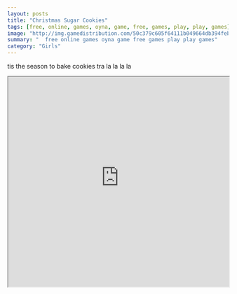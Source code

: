 ```yaml
---
layout: posts
title: "Christmas Sugar Cookies"
tags: [free, online, games, oyna, game, free, games, play, play, games]
image: "http://img.gamedistribution.com/50c379c605f64111b049664db394feb5.jpg"
summary: "  free online games oyna game free games play play games"
category: "Girls"
---
```


tis the season to bake cookies tra la la la la

<iframe width="100%" height="480px;" src="http://flash.gamedistribution.com?game=50c379c605f64111b049664db394feb5"></iframe>
